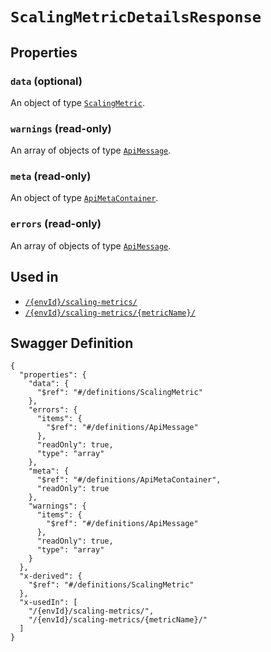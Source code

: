 # `ScalingMetricDetailsResponse` #







## Properties ##

### `data` (optional) ###




An object of type [`ScalingMetric`](./../definitions/ScalingMetric.mkd).



### `warnings` (read-only) ###




An array of 
objects of type [`ApiMessage`](./../definitions/ApiMessage.mkd).


### `meta` (read-only) ###




An object of type [`ApiMetaContainer`](./../definitions/ApiMetaContainer.mkd).



### `errors` (read-only) ###




An array of 
objects of type [`ApiMessage`](./../definitions/ApiMessage.mkd).




## Used in ##

  + [`/{envId}/scaling-metrics/`](./../rest/api/v1beta0/user/{envId}/scaling-metrics/)
  + [`/{envId}/scaling-metrics/{metricName}/`](./../rest/api/v1beta0/user/{envId}/scaling-metrics/{metricName}/)

## Swagger Definition ##

    {
      "properties": {
        "data": {
          "$ref": "#/definitions/ScalingMetric"
        }, 
        "errors": {
          "items": {
            "$ref": "#/definitions/ApiMessage"
          }, 
          "readOnly": true, 
          "type": "array"
        }, 
        "meta": {
          "$ref": "#/definitions/ApiMetaContainer", 
          "readOnly": true
        }, 
        "warnings": {
          "items": {
            "$ref": "#/definitions/ApiMessage"
          }, 
          "readOnly": true, 
          "type": "array"
        }
      }, 
      "x-derived": {
        "$ref": "#/definitions/ScalingMetric"
      }, 
      "x-usedIn": [
        "/{envId}/scaling-metrics/", 
        "/{envId}/scaling-metrics/{metricName}/"
      ]
    }
